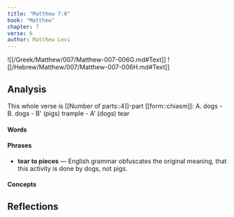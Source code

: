 ```yaml
---
title: "Matthew 7:6"
book: "Matthew"
chapter: 7
verse: 6
author: Matthew Levi
---
```

![[/Greek/Matthew/007/Matthew-007-006G.md#Text]]
![[/Hebrew/Matthew/007/Matthew-007-006H.md#Text]]

## Analysis

This whole verse is [[Number of parts::4]]-part [[form::chiasm]]: A. dogs - B. dogs - B' (pigs) trample - A' (dogs) tear

#### Words

#### Phrases
- **tear to pieces** — English grammar obfuscates the original meaning, that this activity is done by dogs, not pigs.

#### Concepts

## Reflections
